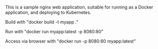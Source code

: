 This is a sample nginx web application, suitable for running as a Docker application, and deploying to Kubernetes.

Build with "docker build -t myapp ."

Run with "docker run myapp:latest -p 8080:80"

Access via browser with "docker run  -p 8080:80 myapp:latest"